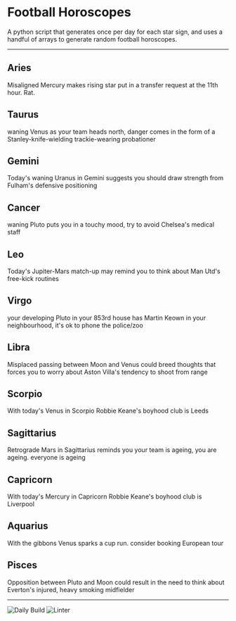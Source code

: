 # Football Horoscopes

A python script that generates once per day for each star sign, and uses a handful of arrays to generate random football horoscopes.

---

<!-- horoscopes_item starts -->
<h2>Aries</h2><p>Misaligned Mercury makes rising star put in a transfer request at the 11th hour. Rat.</p><h2>Taurus</h2><p>waning Venus as your team heads north, danger comes in the form of a Stanley-knife-wielding trackie-wearing probationer</p><h2>Gemini</h2><p>Today's waning Uranus in Gemini suggests you should draw strength from Fulham's defensive positioning</p><h2>Cancer</h2><p>waning Pluto puts you in a touchy mood, try to avoid Chelsea's medical staff</p><h2>Leo</h2><p>Today's Jupiter-Mars match-up may remind you to think about Man Utd's free-kick routines</p><h2>Virgo</h2><p>your developing Pluto in your 853rd house has Martin Keown in your neighbourhood, it's ok to phone the police/zoo</p><h2>Libra</h2><p>Misplaced passing between Moon and Venus could breed thoughts that forces you to worry about Aston Villa's tendency to shoot from range</p><h2>Scorpio</h2><p>With today's Venus in Scorpio Robbie Keane's boyhood club is Leeds</p><h2>Sagittarius</h2><p>Retrograde Mars in Sagittarius reminds you your team is ageing, you are ageing. everyone is ageing</p><h2>Capricorn</h2><p>With today's Mercury in Capricorn Robbie Keane's boyhood club is Liverpool</p><h2>Aquarius</h2><p>With the gibbons Venus sparks a cup run. consider booking European tour</p><h2>Pisces</h2><p>Opposition between Pluto and Moon could result in the need to think about Everton's injured, heavy smoking midfielder</p>
<!-- horoscopes_item ends -->

---

![Daily Build](https://github.com/MatBenfield/horofootball.thechels.uk/workflows/Daily%20Build/badge.svg) ![Linter](https://github.com/MatBenfield/horofootball.thechels.uk/workflows/Linter/badge.svg)
